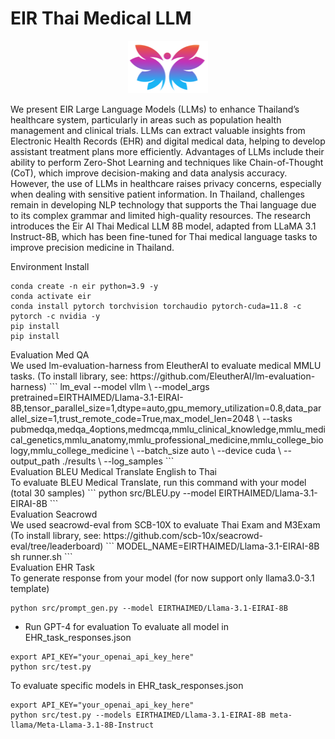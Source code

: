# EIR Thai Medical LLM 
<p align='center'>
<img src="./img/eir_logo.png"  width="128" height="84" center-align="true">
</p>

We present EIR Large Language Models (LLMs) to enhance Thailand’s healthcare system, particularly in areas such as population health management and clinical trials. LLMs can extract valuable insights from Electronic Health Records (EHR) and digital medical data, helping to develop assistant treatment plans more efficiently.
Advantages of LLMs include their ability to perform Zero-Shot Learning and techniques like Chain-of-Thought (CoT), which improve decision-making and data analysis accuracy. However, the use of LLMs in healthcare raises privacy concerns, especially when dealing with sensitive patient information. In Thailand, challenges remain in developing NLP technology that supports the Thai language due to its complex grammar and limited high-quality resources. The research introduces the Eir AI Thai Medical LLM 8B model, adapted from LLaMA 3.1 Instruct-8B, which has been fine-tuned for Thai medical language tasks to improve precision medicine in Thailand.

<summary>Environment Install</summary>

```
conda create -n eir python=3.9 -y
conda activate eir
conda install pytorch torchvision torchaudio pytorch-cuda=11.8 -c pytorch -c nvidia -y
pip install
pip install 
```




<summary>Evaluation Med QA</summary>
We used lm-evaluation-harness from EleutherAI to evaluate medical MMLU tasks.
(To install library, see: https://github.com/EleutherAI/lm-evaluation-harness)
```
lm_eval --model vllm \
  --model_args pretrained=EIRTHAIMED/Llama-3.1-EIRAI-8B,tensor_parallel_size=1,dtype=auto,gpu_memory_utilization=0.8,data_parallel_size=1,trust_remote_code=True,max_model_len=2048 \
  --tasks pubmedqa,medqa_4options,medmcqa,mmlu_clinical_knowledge,mmlu_medical_genetics,mmlu_anatomy,mmlu_professional_medicine,mmlu_college_biology,mmlu_college_medicine \
  --batch_size auto \
  --device cuda \
  --output_path ./results \
  --log_samples 
```


<summary>Evaluation BLEU Medical Translate English to Thai </summary>
To evaluate BLEU Medical Translate, run this command with your model (total 30 samples) 
```
python src/BLEU.py --model EIRTHAIMED/Llama-3.1-EIRAI-8B
```


<summary>Evaluation Seacrowd </summary>
We used seacrowd-eval from SCB-10X to evaluate Thai Exam and M3Exam 
(To install library, see: https://github.com/scb-10x/seacrowd-eval/tree/leaderboard)
```
MODEL_NAME=EIRTHAIMED/Llama-3.1-EIRAI-8B sh runner.sh
```


<summary>Evaluation EHR Task </summary>
To generate response from your model (for now support only llama3.0-3.1 template)

```
python src/prompt_gen.py --model EIRTHAIMED/Llama-3.1-EIRAI-8B
```

- Run GPT-4 for evaluation
To evaluate all model in EHR_task_responses.json
 
```
export API_KEY="your_openai_api_key_here"
python src/test.py 
```
To evaluate specific models in EHR_task_responses.json

```
export API_KEY="your_openai_api_key_here"
python src/test.py --models EIRTHAIMED/Llama-3.1-EIRAI-8B meta-llama/Meta-Llama-3.1-8B-Instruct
```

</details>

